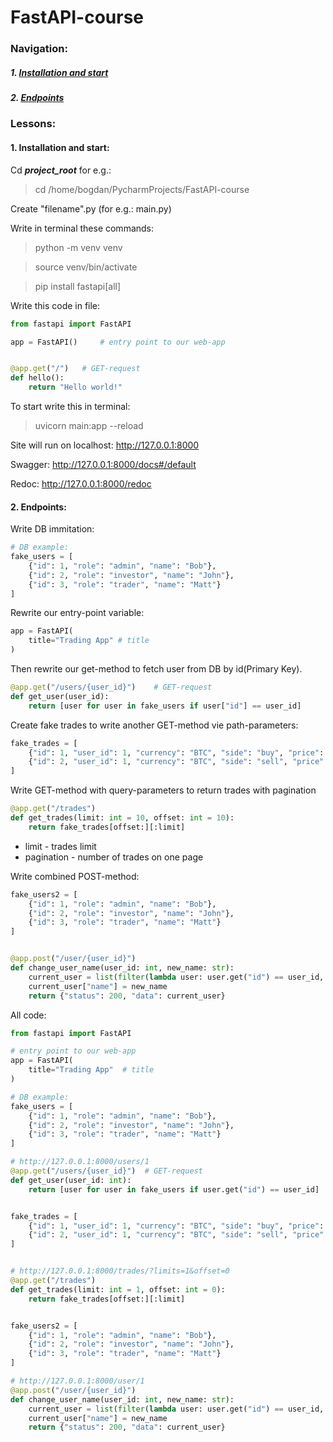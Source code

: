 # FastAPI-course

### Navigation:

##### 1. [Installation and start](#first_lesson)
##### 2. [Endpoints](#second_lesson)

### Lessons:

#### 1. Installation and start<a name = "first_lesson"></a>:

Cd ***project_root*** 
for e.g.:
> cd /home/bogdan/PycharmProjects/FastAPI-course

Create "filename".py (for e.g.: main.py)

Write in terminal these commands:

> python -m venv venv

> source venv/bin/activate

> pip install fastapi[all]

Write this code in file:

```python
from fastapi import FastAPI

app = FastAPI()     # entry point to our web-app


@app.get("/")   # GET-request
def hello():
    return "Hello world!"
```

To start write this in terminal:

> uvicorn main:app --reload

Site will run on localhost: http://127.0.0.1:8000

Swagger: http://127.0.0.1:8000/docs#/default

Redoc: http://127.0.0.1:8000/redoc

#### 2. Endpoints<a name = "second_lesson"></a>:

Write DB immitation:
```python
# DB example:
fake_users = [
    {"id": 1, "role": "admin", "name": "Bob"},
    {"id": 2, "role": "investor", "name": "John"},
    {"id": 3, "role": "trader", "name": "Matt"}
]
```
Rewrite our entry-point variable:
```python
app = FastAPI(
    title="Trading App" # title
)
```
Then rewrite our get-method to fetch user from DB by id(Primary Key).

```python
@app.get("/users/{user_id}")    # GET-request
def get_user(user_id):
    return [user for user in fake_users if user["id"] == user_id]
```
Create fake trades to write another GET-method vie path-parameters:
```python
fake_trades = [
    {"id": 1, "user_id": 1, "currency": "BTC", "side": "buy", "price": 123, "amount": 2.12},
    {"id": 2, "user_id": 1, "currency": "BTC", "side": "sell", "price": 125, "amount": 2.12}
]
```
Write GET-method with query-parameters to return trades with pagination
```python
@app.get("/trades")
def get_trades(limit: int = 10, offset: int = 10):
    return fake_trades[offset:][:limit]
```
* limit - trades limit
* pagination - number of trades on one page

Write combined POST-method:
```python
fake_users2 = [
    {"id": 1, "role": "admin", "name": "Bob"},
    {"id": 2, "role": "investor", "name": "John"},
    {"id": 3, "role": "trader", "name": "Matt"}
]


@app.post("/user/{user_id}")
def change_user_name(user_id: int, new_name: str):
    current_user = list(filter(lambda user: user.get("id") == user_id, fake_users2))[0]
    current_user["name"] = new_name
    return {"status": 200, "data": current_user}
```
All code:
```python
from fastapi import FastAPI

# entry point to our web-app
app = FastAPI(
    title="Trading App"  # title
)

# DB example:
fake_users = [
    {"id": 1, "role": "admin", "name": "Bob"},
    {"id": 2, "role": "investor", "name": "John"},
    {"id": 3, "role": "trader", "name": "Matt"}
]

# http://127.0.0.1:8000/users/1
@app.get("/users/{user_id}")  # GET-request
def get_user(user_id: int):
    return [user for user in fake_users if user.get("id") == user_id]


fake_trades = [
    {"id": 1, "user_id": 1, "currency": "BTC", "side": "buy", "price": 123, "amount": 2.12},
    {"id": 2, "user_id": 1, "currency": "BTC", "side": "sell", "price": 125, "amount": 2.12}
]


# http://127.0.0.1:8000/trades/?limits=1&offset=0
@app.get("/trades")
def get_trades(limit: int = 1, offset: int = 0):
    return fake_trades[offset:][:limit]


fake_users2 = [
    {"id": 1, "role": "admin", "name": "Bob"},
    {"id": 2, "role": "investor", "name": "John"},
    {"id": 3, "role": "trader", "name": "Matt"}
]

# http://127.0.0.1:8000/user/1
@app.post("/user/{user_id}")
def change_user_name(user_id: int, new_name: str):
    current_user = list(filter(lambda user: user.get("id") == user_id, fake_users2))[0]
    current_user["name"] = new_name
    return {"status": 200, "data": current_user}
```
